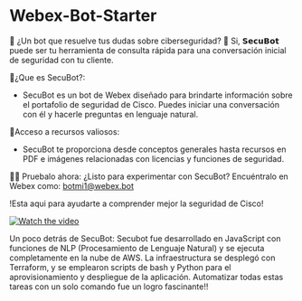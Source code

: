 # Webex-Bot-Starter
🤖 ¿Un bot que resuelve tus dudas sobre ciberseguridad? 🤖
Si, 𝗦𝗲𝗰𝘂𝗕𝗼𝘁 puede ser tu herramienta de consulta rápida para una conversación inicial de seguridad con tu cliente.

🧐¿Que es SecuBot?:
- SecuBot es un bot de Webex diseñado para brindarte información sobre el portafolio de seguridad de Cisco. Puedes iniciar una conversación con él y hacerle preguntas en lenguaje natural.
  
📑Acceso a recursos valiosos:
- SecuBot te proporciona desde conceptos generales hasta recursos en PDF e imágenes relacionadas con licencias y funciones de seguridad.

👩‍💻  Pruebalo ahora:
¿Listo para experimentar con SecuBot? Encuéntralo en Webex como: botmi1@webex.bot 


!Esta aqui para ayudarte a comprender mejor la seguridad de Cisco!

[![Watch the video](https://img.youtube.com/vi/a5XOWGkSJX0/0.jpg)](https://youtu.be/a5XOWGkSJX0)


Un poco detrás de SecuBot:
Secubot fue desarrollado en JavaScript con funciones de NLP (Procesamiento de Lenguaje Natural) y se ejecuta completamente en la nube de AWS. La infraestructura se desplegó con Terraform, y se emplearon scripts de bash y Python para el aprovisionamiento y despliegue de la aplicación. 
Automatizar todas estas tareas con un solo comando fue un logro fascinante!!
